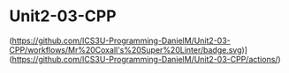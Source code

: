 # Unit2-03-CPP
(https://github.com/ICS3U-Programming-DanielM/Unit2-03-CPP/workflows/Mr%20Coxall's%20Super%20Linter/badge.svg)](https://github.com/ICS3U-Programming-DanielM/Unit2-03-CPP/actions/)
